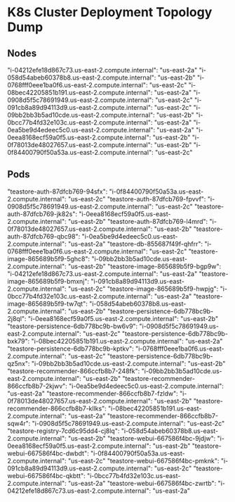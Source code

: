 # K8s Cluster Deployment Topology Dump

## Nodes

"i-04212efe18d867c73.us-east-2.compute.internal": "us-east-2a"
"i-058d54abeb60378b8.us-east-2.compute.internal": "us-east-2b"
"i-0768fff0eee1ba0f6.us-east-2.compute.internal": "us-east-2c"
"i-08bec42205851b191.us-east-2.compute.internal": "us-east-2a"
"i-0908d5f5c78691949.us-east-2.compute.internal": "us-east-2c"
"i-091cb8a89d94113d9.us-east-2.compute.internal": "us-east-2c"
"i-09bb2bb3b5ad10cde.us-east-2.compute.internal": "us-east-2b"
"i-0bcc77b4fd32e103c.us-east-2.compute.internal": "us-east-2a"
"i-0ea5be9d4edeec5c0.us-east-2.compute.internal": "us-east-2a"
"i-0eea8168ecf59a0f5.us-east-2.compute.internal": "us-east-2b"
"i-0f78013de48027657.us-east-2.compute.internal": "us-east-2b"
"i-0f84400790f50a53a.us-east-2.compute.internal": "us-east-2c"

## Pods

"teastore-auth-87dfcb769-94sfx": "i-0f84400790f50a53a.us-east-2.compute.internal": "us-east-2c"
"teastore-auth-87dfcb769-fpvvf": "i-0908d5f5c78691949.us-east-2.compute.internal": "us-east-2c"
"teastore-auth-87dfcb769-jk82s": "i-0eea8168ecf59a0f5.us-east-2.compute.internal": "us-east-2b"
"teastore-auth-87dfcb769-l4mrd": "i-0f78013de48027657.us-east-2.compute.internal": "us-east-2b"
"teastore-auth-87dfcb769-qbc98": "i-0ea5be9d4edeec5c0.us-east-2.compute.internal": "us-east-2a"
"teastore-db-855687f49f-qhfrr": "i-0768fff0eee1ba0f6.us-east-2.compute.internal": "us-east-2c"
"teastore-image-865689b5f9-5ghc8": "i-09bb2bb3b5ad10cde.us-east-2.compute.internal": "us-east-2b"
"teastore-image-865689b5f9-bgp9w": "i-04212efe18d867c73.us-east-2.compute.internal": "us-east-2a"
"teastore-image-865689b5f9-bmxnj": "i-091cb8a89d94113d9.us-east-2.compute.internal": "us-east-2c"
"teastore-image-865689b5f9-hwpjg": "i-0bcc77b4fd32e103c.us-east-2.compute.internal": "us-east-2a"
"teastore-image-865689b5f9-tw7qt": "i-058d54abeb60378b8.us-east-2.compute.internal": "us-east-2b"
"teastore-persistence-6db778bc9b-2j8ql": "i-0eea8168ecf59a0f5.us-east-2.compute.internal": "us-east-2b"
"teastore-persistence-6db778bc9b-bw6v9": "i-0908d5f5c78691949.us-east-2.compute.internal": "us-east-2c"
"teastore-persistence-6db778bc9b-bxk79": "i-08bec42205851b191.us-east-2.compute.internal": "us-east-2a"
"teastore-persistence-6db778bc9b-kptkv": "i-0768fff0eee1ba0f6.us-east-2.compute.internal": "us-east-2c"
"teastore-persistence-6db778bc9b-qz5nx": "i-09bb2bb3b5ad10cde.us-east-2.compute.internal": "us-east-2b"
"teastore-recommender-866ccfb8b7-248fk": "i-09bb2bb3b5ad10cde.us-east-2.compute.internal": "us-east-2b"
"teastore-recommender-866ccfb8b7-2kjwv": "i-0ea5be9d4edeec5c0.us-east-2.compute.internal": "us-east-2a"
"teastore-recommender-866ccfb8b7-fzldw": "i-0f78013de48027657.us-east-2.compute.internal": "us-east-2b"
"teastore-recommender-866ccfb8b7-kllks": "i-08bec42205851b191.us-east-2.compute.internal": "us-east-2a"
"teastore-recommender-866ccfb8b7-sqw4r": "i-0908d5f5c78691949.us-east-2.compute.internal": "us-east-2c"
"teastore-registry-7cd6c95dd4-cj8lq": "i-058d54abeb60378b8.us-east-2.compute.internal": "us-east-2b"
"teastore-webui-667586f4bc-9jdjw": "i-0eea8168ecf59a0f5.us-east-2.compute.internal": "us-east-2b"
"teastore-webui-667586f4bc-dwbdt": "i-0f84400790f50a53a.us-east-2.compute.internal": "us-east-2c"
"teastore-webui-667586f4bc-pmknk": "i-091cb8a89d94113d9.us-east-2.compute.internal": "us-east-2c"
"teastore-webui-667586f4bc-qkbtt": "i-0bcc77b4fd32e103c.us-east-2.compute.internal": "us-east-2a"
"teastore-webui-667586f4bc-zwrtb": "i-04212efe18d867c73.us-east-2.compute.internal": "us-east-2a"
